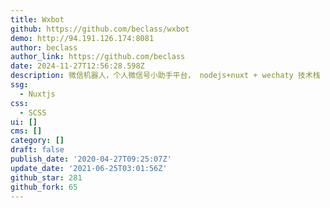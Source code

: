```yaml
---
title: Wxbot
github: https://github.com/beclass/wxbot
demo: http://94.191.126.174:8081
author: beclass
author_link: https://github.com/beclass
date: 2024-11-27T12:56:28.598Z
description: 微信机器人，个人微信号小助手平台， nodejs+nuxt + wechaty 技术栈
ssg:
  - Nuxtjs
css:
  - SCSS
ui: []
cms: []
category: []
draft: false
publish_date: '2020-04-27T09:25:07Z'
update_date: '2021-06-25T03:01:56Z'
github_star: 281
github_fork: 65
---
```

